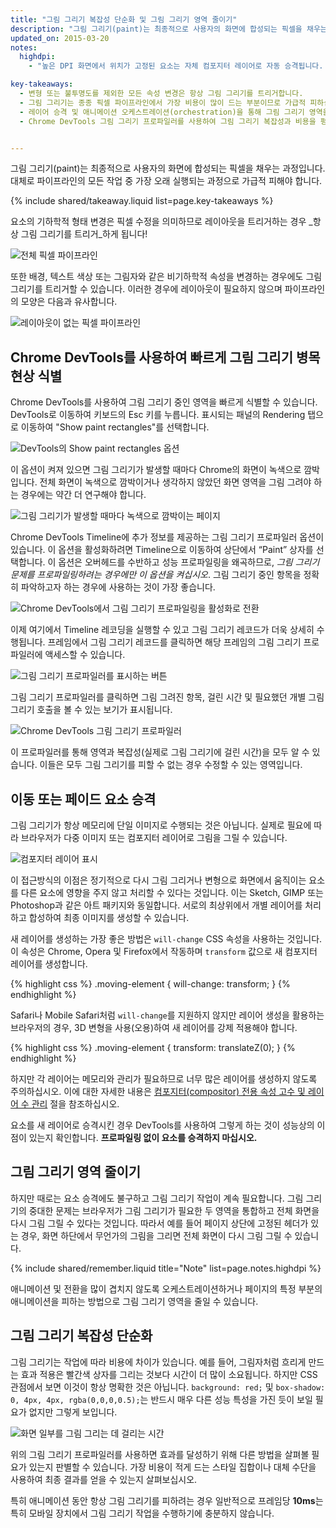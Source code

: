 ```yaml
---
title: "그림 그리기 복잡성 단순화 및 그림 그리기 영역 줄이기"
description: "그림 그리기(paint)는 최종적으로 사용자의 화면에 합성되는 픽셀을 채우는 과정입니다. 대체로 파이프라인의 모든 작업 중 가장 오래 실행되는 과정으로 가급적 피해야 합니다."
updated_on: 2015-03-20
notes:
  highdpi:
    - "높은 DPI 화면에서 위치가 고정된 요소는 자체 컴포지터 레이어로 자동 승격됩니다. 이는 낮은 DPI 장치에는 적용되지 않습니다. 승격이 텍스트 렌더링을 하위 픽셀에서 회색조로 변경하고 레이어 승격이 수동으로 수행되어야 하기 때문입니다."

key-takeaways:
  - 변형 또는 불투명도를 제외한 모든 속성 변경은 항상 그림 그리기를 트리거합니다.
  - 그림 그리기는 종종 픽셀 파이프라인에서 가장 비용이 많이 드는 부분이므로 가급적 피하십시오.
  - 레이어 승격 및 애니메이션 오케스트레이션(orchestration)을 통해 그림 그리기 영역을 줄이십시오.
  - Chrome DevTools 그림 그리기 프로파일러를 사용하여 그림 그리기 복잡성과 비용을 평가하고 가능하면 이를 줄이십시오.


---
```

<p class="intro">
  그림 그리기(paint)는 최종적으로 사용자의 화면에 합성되는 픽셀을 채우는 과정입니다. 대체로 파이프라인의 모든 작업 중 가장 오래 실행되는 과정으로 가급적 피해야 합니다.
</p>

{% include shared/takeaway.liquid list=page.key-takeaways %}

요소의 기하학적 형태 변경은 픽셀 수정을 의미하므로 레이아웃을 트리거하는 경우 _항상 그림 그리기를 트리거_하게 됩니다!

<img src="images/simplify-paint-complexity-and-reduce-paint-areas/frame.jpg" class="g--centered" alt="전체 픽셀 파이프라인">

또한 배경, 텍스트 색상 또는 그림자와 같은 비기하학적 속성을 변경하는 경우에도 그림 그리기를 트리거할 수 있습니다. 이러한 경우에 레이아웃이 필요하지 않으며 파이프라인의 모양은 다음과 유사합니다.

<img src="images/simplify-paint-complexity-and-reduce-paint-areas/frame-no-layout.jpg" class="g--centered" alt="레이아웃이 없는 픽셀 파이프라인">

## Chrome DevTools를 사용하여 빠르게 그림 그리기 병목 현상 식별

Chrome DevTools를 사용하여 그림 그리기 중인 영역을 빠르게 식별할 수 있습니다. DevTools로 이동하여 키보드의 Esc 키를 누릅니다. 표시되는 패널의 Rendering 탭으로 이동하여 "Show paint rectangles"를 선택합니다.

<img src="images/simplify-paint-complexity-and-reduce-paint-areas/show-paint-rectangles.jpg" class="g--centered" alt="DevTools의 Show paint rectangles 옵션">

이 옵션이 켜져 있으면 그림 그리기가 발생할 때마다 Chrome의 화면이 녹색으로 깜박입니다. 전체 화면이 녹색으로 깜박이거나 생각하지 않았던 화면 영역을 그림 그려야 하는 경우에는 약간 더 연구해야 합니다.

<img src="images/simplify-paint-complexity-and-reduce-paint-areas/show-paint-rectangles-green.jpg" class="g--centered" alt="그림 그리기가 발생할 때마다 녹색으로 깜박이는 페이지">

Chrome DevTools Timeline에 추가 정보를 제공하는 그림 그리기 프로파일러 옵션이 있습니다. 이 옵션을 활성화하려면 Timeline으로 이동하여 상단에서 “Paint” 상자를 선택합니다. 이 옵션은 오버헤드를 수반하고 성능 프로파일링을 왜곡하므로, _그림 그리기 문제를 프로파일링하려는 경우에만 이 옵션을 켜십시오_. 그림 그리기 중인 항목을 정확히 파악하고자 하는 경우에 사용하는 것이 가장 좋습니다.

<img src="images/simplify-paint-complexity-and-reduce-paint-areas/paint-profiler-toggle.jpg" class="g--centered" alt="Chrome DevTools에서 그림 그리기 프로파일링을 활성화로 전환">

이제 여기에서 Timeline 레코딩을 실행할 수 있고 그림 그리기 레코드가 더욱 상세히 수행됩니다. 프레임에서 그림 그리기 레코드를 클릭하면 해당 프레임의 그림 그리기 프로파일러에 액세스할 수 있습니다.

<img src="images/simplify-paint-complexity-and-reduce-paint-areas/paint-profiler-button.jpg" class="g--centered" alt="그림 그리기 프로파일러를 표시하는 버튼">

그림 그리기 프로파일러를 클릭하면 그림 그려진 항목, 걸린 시간 및 필요했던 개별 그림 그리기 호출을 볼 수 있는 보기가 표시됩니다.

<img src="images/simplify-paint-complexity-and-reduce-paint-areas/paint-profiler.jpg" class="g--centered" alt="Chrome DevTools 그림 그리기 프로파일러">

이 프로파일러를 통해 영역과 복잡성(실제로 그림 그리기에 걸린 시간)을 모두 알 수 있습니다. 이들은 모두 그림 그리기를 피할 수 없는 경우 수정할 수 있는 영역입니다.

## 이동 또는 페이드 요소 승격

그림 그리기가 항상 메모리에 단일 이미지로 수행되는 것은 아닙니다. 실제로 필요에 따라 브라우저가 다중 이미지 또는 컴포지터 레이어로 그림을 그릴 수 있습니다.

<img src="images/simplify-paint-complexity-and-reduce-paint-areas/layers.jpg" class="g--centered" alt="컴포지터 레이어 표시">

이 접근방식의 이점은 정기적으로 다시 그림 그리거나 변형으로 화면에서 움직이는 요소를 다른 요소에 영향을 주지 않고 처리할 수 있다는 것입니다. 이는 Sketch, GIMP 또는 Photoshop과 같은 아트 패키지와 동일합니다. 서로의 최상위에서 개별 레이어를 처리하고 합성하여 최종 이미지를 생성할 수 있습니다.

새 레이어를 생성하는 가장 좋은 방법은 `will-change` CSS 속성을 사용하는 것입니다. 이 속성은 Chrome, Opera 및 Firefox에서 작동하며 `transform` 값으로 새 컴포지터 레이어를 생성합니다.

{% highlight css %}
.moving-element {
  will-change: transform;
}
{% endhighlight %}

Safari나 Mobile Safari처럼 `will-change`를 지원하지 않지만 레이어 생성을 활용하는 브라우저의 경우, 3D 변형을 사용(오용)하여 새 레이어를 강제 적용해야 합니다.

{% highlight css %}
.moving-element {
  transform: translateZ(0);
}
{% endhighlight %}

하지만 각 레이어는 메모리와 관리가 필요하므로 너무 많은 레이어를 생성하지 않도록 주의하십시오. 이에 대한 자세한 내용은 [컴포지터(compositor) 전용 속성 고수 및 레이어 수 관리](stick-to-compositor-only-properties-and-manage-layer-count) 절을 참조하십시오.

요소를 새 레이어로 승격시킨 경우 DevTools를 사용하여 그렇게 하는 것이 성능상의 이점이 있는지 확인합니다. **프로파일링 없이 요소를 승격하지 마십시오.**

## 그림 그리기 영역 줄이기

하지만 때로는 요소 승격에도 불구하고 그림 그리기 작업이 계속 필요합니다. 그림 그리기의 중대한 문제는 브라우저가 그림 그리기가 필요한 두 영역을 통합하고 전체 화면을 다시 그림 그릴 수 있다는 것입니다. 따라서 예를 들어 페이지 상단에 고정된 헤더가 있는 경우, 화면 하단에서 무언가의 그림을 그리면 전체 화면이 다시 그림 그릴 수 있습니다.

{% include shared/remember.liquid title="Note" list=page.notes.highdpi %}

애니메이션 및 전환을 많이 겹치지 않도록 오케스트레이션하거나 페이지의 특정 부분의 애니메이션을 피하는 방법으로 그림 그리기 영역을 줄일 수 있습니다.

## 그림 그리기 복잡성 단순화
그림 그리기는 작업에 따라 비용에 차이가 있습니다. 예를 들어, 그림자처럼 흐리게 만드는 효과 적용은 빨간색 상자를 그리는 것보다 시간이 더 많이 소요됩니다. 하지만 CSS 관점에서 보면 이것이 항상 명확한 것은 아닙니다. `background: red;` 및 `box-shadow: 0, 4px, 4px, rgba(0,0,0,0.5);`는 반드시 매우 다른 성능 특성을 가진 듯이 보일 필요가 없지만 그렇게 보입니다.

<img src="images/simplify-paint-complexity-and-reduce-paint-areas/profiler-chart.jpg" class="g--centered" alt="화면 일부를 그림 그리는 데 걸리는 시간">

위의 그림 그리기 프로파일러를 사용하면 효과를 달성하기 위해 다른 방법을 살펴볼 필요가 있는지 판별할 수 있습니다. 가장 비용이 적게 드는 스타일 집합이나 대체 수단을 사용하여 최종 결과를 얻을 수 있는지 살펴보십시오.

특히 애니메이션 동안 항상 그림 그리기를 피하려는 경우 일반적으로 프레임당 **10ms**는 특히 모바일 장치에서 그림 그리기 작업을 수행하기에 충분하지 않습니다.


